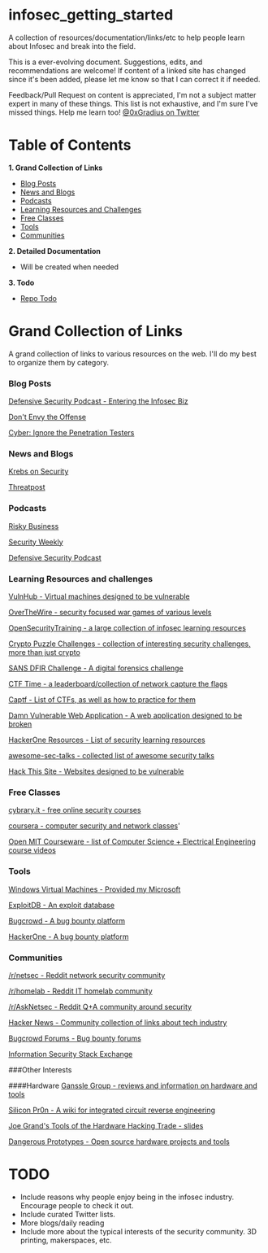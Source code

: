 # infosec_getting_started
A collection of resources/documentation/links/etc to help people learn about Infosec and break into the field.

This is a ever-evolving document. Suggestions, edits, and recommendations are welcome! If content of a linked site has changed since it's been added, please let me know so that I can correct it if needed.

Feedback/Pull Request on content is appreciated, I'm not a subject matter expert in many of these things. This list is not exhaustive, and I'm sure I've missed things. Help me learn too! [@0xGradius on Twitter](https://twitter.com/0xGradius)

# Table of Contents
**1. Grand Collection of Links**
* [Blog Posts](#blog-posts)
* [News and Blogs](#news-and-blogs)
* [Podcasts](#podcasts)
* [Learning Resources and Challenges](#learning-resources-and-challenges)
* [Free Classes](#free-classes)
* [Tools](#tools)
* [Communities](#communities)

**2. Detailed Documentation**
* Will be created when needed

**3. Todo**
* [Repo Todo](#todo)

# Grand Collection of Links
A grand collection of links to various resources on the web. I'll do my best to organize them by category.

### Blog Posts
[Defensive Security Podcast - Entering the Infosec Biz](http://www.defensivesecurity.org/entering-information-security-industry/)

[Don't Envy the Offense](https://taosecurity.blogspot.com/2014/12/dont-envy-offense.html?m=1)

[Cyber: Ignore the Penetration Testers](https://medium.com/@thegrugq/cyber-ignore-the-penetration-testers-900e76a49500#.enhgno62m)

### News and Blogs
[Krebs on Security](http://krebsonsecurity.com/)

[Threatpost](https://threatpost.com/)

### Podcasts

[Risky Business](http://risky.biz/netcasts/risky-business)

[Security Weekly](http://securityweekly.com/)

[Defensive Security Podcast](http://www.defensivesecurity.org/)

### Learning Resources and challenges
[VulnHub - Virtual machines designed to be vulnerable](https://www.vulnhub.com/)

[OverTheWire - security focused war games of various levels](http://overthewire.org/wargames/)

[OpenSecurityTraining - a large collection of infosec learning resources](http://opensecuritytraining.info/)

[Crypto Puzzle Challenges - collection of interesting security challenges, more than just crypto](https://potatopla.net/crypto/)

[SANS DFIR Challenge - A digital forensics challenge](http://digital-forensics.sans.org/community/challenges)

[CTF Time - a leaderboard/collection of network capture the flags](https://ctftime.org/)

[Captf - List of CTFs, as well as how to practice for them](http://captf.com/practice-ctf/)

[Damn Vulnerable Web Application - A web application designed to be broken](http://www.dvwa.co.uk/)

[HackerOne Resources - List of security learning resources](https://hackerone.com/resources)

[awesome-sec-talks - collected list of awesome security talks](https://github.com/PaulSec/awesome-sec-talks)

[Hack This Site - Websites designed to be vulnerable](https://www.hackthissite.org/pages/index/index.php)

### Free Classes
[cybrary.it - free online security courses](https://www.cybrary.it/)

[coursera - computer security and network classes](https://www.coursera.org/browse/computer-science/computer-security-and-networks)'

[Open MIT Courseware - list of Computer Science + Electrical Engineering course videos](https://ocw.mit.edu/courses/electrical-engineering-and-computer-science/)

### Tools
[Windows Virtual Machines - Provided my Microsoft](https://developer.microsoft.com/en-us/microsoft-edge/tools/vms/)

[ExploitDB - An exploit database](https://www.exploit-db.com/)

[Bugcrowd - A bug bounty platform](https://bugcrowd.com/)

[HackerOne - A bug bounty platform](https://hackerone.com)

### Communities
[/r/netsec - Reddit network security community](https://www.reddit.com/r/netsec/)

[/r/homelab - Reddit IT homelab community](https://www.reddit.com/r/homelab/)

[/r/AskNetsec - Reddit Q+A community around security](https://www.reddit.com/r/AskNetsec/)

[Hacker News - Community collection of links about tech industry](https://news.ycombinator.com/news)

[Bugcrowd Forums - Bug bounty forums](https://forum.bugcrowd.com/)

[Information Security Stack Exchange](http://security.stackexchange.com/)


###Other Interests

####Hardware
[Ganssle Group - reviews and information on hardware and tools](http://www.ganssle.com/)

[Silicon Pr0n - A wiki for integrated circuit reverse engineering](https://siliconpr0n.org/)

[Joe Grand's Tools of the Hardware Hacking Trade - slides](http://www.grandideastudio.com/wp-content/uploads/tools_of_the_hardware_hacking_trade_slides.pdf)

[Dangerous Prototypes - Open source hardware projects and tools](http://dangerousprototypes.com/blog/)

# TODO
* Include reasons why people enjoy being in the infosec industry. Encourage people to check it out.
* Include curated Twitter lists.
* More blogs/daily reading
* Include more about the typical interests of the security community. 3D printing, makerspaces, etc.
